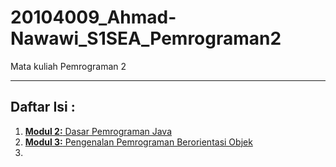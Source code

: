 # 20104009_Ahmad-Nawawi_S1SEA_Pemrograman2
Mata kuliah Pemrograman 2

---

## Daftar Isi :
1. [**Modul 2:** Dasar Pemrograman Java](https://github.com/ahmadmcer/20104009_Ahmad-Nawawi_S1SEA_Pemrograman2/tree/modul2)
2. [**Modul 3:** Pengenalan Pemrograman Berorientasi Objek](https://github.com/ahmadmcer/20104009_Ahmad-Nawawi_S1SEA_Pemrograman2/tree/modul3)
3. 
